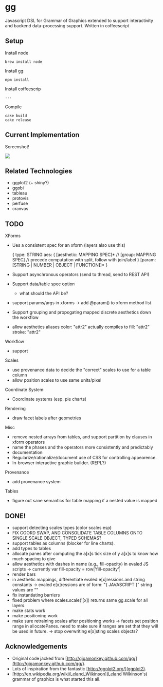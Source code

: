 gg
===

Javascript DSL for Grammar of Graphics extended to support interactivity and
backend data-processing support.  Written in coffeescript

Setup
------

Install node

    brew install node

Install gg

    npm install

Install coffeescrip

    ---

Compile

    cake build
    cake release

Current Implementation
---------------

Screenshot!

[<img src="https://raw.github.com/sirrice/gg/new-model/docs/imgs/screenshot.png"/> ](http://bl.ocks.org/sirrice/5653573)



Related Technologies
-----------

* ggplot2 (+ shiny?)
* ggobi
* tableau
* protovis
* perfuse
* cranvas


TODO
------------------

XForms

- Ues a consistent spec for an xform (layers also use this)

    {
      type: STRING
      aes: {
        [aesthetic: MAPPING SPEC]* //
        [group: MAPPING SPEC]      // precede computation with split, follow with join/label
      }
      [param: [STRING | NUMBER | OBJECT | FUNCTION]]*
    }

- Support asynchronous operators (send to thread, send to REST API)
- Support data/table spec option
  - what should the API be?
- support params/args in xforms
   -> add @param() to xform method list
- Support grouping and propogating mapped discrete aesthetics down the workflow
- allow aesthetics aliases
    color: "attr2"
   actually compiles to
    fill: "attr2"
    stroke: "attr2"

Workflow

- support

Scales

- use provenance data to decide the "correct" scales to use for a table column
- allow position scales to use same units/pixel


Coordinate System


- Coordinate systems (esp. pie charts)


Rendering

- draw facet labels after geometries


Misc

- remove nested arrays from tables, and support partition by clauses in xform operators
- name the phases and the operators more consistently and predictably
- documentation
- Regularize/rationalize/document use of CSS for controlling appearence.
- In-browser interactive graphic builder. (REPL?)

Provenance

- add provenance system


Tables

- figure out sane semantics for table mapping if a nested value is mapped



DONE!
-------------

- support detecting scales types (color scales esp)
- FIX COORD SWAP, AND CONSOLIDATE TABLE COLUMNS ONTO SINGLE SCALE OBJECT, TYPED SCHEMAS?
- support tables as columns (blocker for line charts).
- add types to tables
- allocate panes after computing the a[x]s tick size of y a[x]s to know how much spacing to give
- allow aesthetics with dashes in name (e.g., fill-opacity) in evaled JS scripts
    -> currently var fill-opacity = row['fill-opacity']
- render bars
- in aesthetic mappings, differentiate evaled e[x]ressions and string constants
    -> evaled e[x]ressions are of form: "{ JAVASCRIPT }"
      string values are ""
- fix instantiating barriers
- fixed problem where scales.scale('[x]) returns same gg.scale for all layers
- make stats work
- make positioning work
- make sure retraining scales after positioning works
    -> facets set position range in allocatePanes.  need to make sure if
      ranges are set that they will be used in future.
    -> stop overwriting e[x]sting scales objects?




Acknowledgements
-----------

* Original code jacked from [http://gigamonkey.github.com/gg/](http://gigamonkey.github.com/gg/).
* Lots of inspiration from the fantastic [http://ggplot2.org/](ggplot2).
* [http://en.wikipedia.org/wiki/Leland_Wilkinson](Leland Wilkinson's) grammar of graphics is what started this all.



